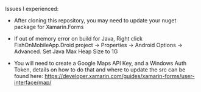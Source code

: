 Issues I experienced:
- After cloning this repository, you may need to update your nuget package for Xamarin.Forms
- If out of memory error on build for Java, Right click FishOnMobileApp.Droid project -> Properties -> Android Options -> Advanced. Set Java Max Heap Size to 1G

- You will need to create a Google Maps API Key, and a Windows Auth Token, details on how to do that and where to update the src can be found here: https://developer.xamarin.com/guides/xamarin-forms/user-interface/map/
